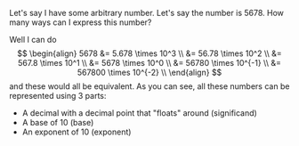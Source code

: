 Let's say I have some arbitrary number. Let's say the number is 5678. How many ways can I express this number?

Well I can do
$$
\begin{align}
5678 &= 5.678 \times 10^3 \\
&= 56.78 \times 10^2 \\
&= 567.8 \times 10^1 \\
&= 5678 \times 10^0 \\
&= 56780 \times 10^{-1} \\
&= 567800 \times 10^{-2} \\
\end{align}
$$
and these would all be equivalent. As you can see, all these numbers can be represented using 3 parts:
- A decimal with a decimal point that "floats" around (significand)
- A base of 10 (base)
- An exponent of 10 (exponent)